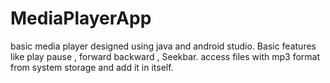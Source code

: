 # MediaPlayerApp
basic media player designed using java and android studio. Basic features like play pause , forward backward , Seekbar.
access files with mp3 format from system storage and add it in itself.
